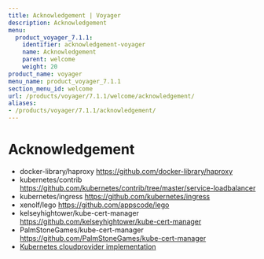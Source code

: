 ```yaml
---
title: Acknowledgement | Voyager
description: Acknowledgement
menu:
  product_voyager_7.1.1:
    identifier: acknowledgement-voyager
    name: Acknowledgement
    parent: welcome
    weight: 20
product_name: voyager
menu_name: product_voyager_7.1.1
section_menu_id: welcome
url: /products/voyager/7.1.1/welcome/acknowledgement/
aliases:
- /products/voyager/7.1.1/acknowledgement/
---
```


# Acknowledgement

 - docker-library/haproxy https://github.com/docker-library/haproxy
 - kubernetes/contrib https://github.com/kubernetes/contrib/tree/master/service-loadbalancer
 - kubernetes/ingress https://github.com/kubernetes/ingress
 - xenolf/lego https://github.com/appscode/lego
 - kelseyhightower/kube-cert-manager https://github.com/kelseyhightower/kube-cert-manager
 - PalmStoneGames/kube-cert-manager https://github.com/PalmStoneGames/kube-cert-manager
 - [Kubernetes cloudprovider implementation](https://github.com/kubernetes/kubernetes/tree/master/pkg/cloudprovider)
